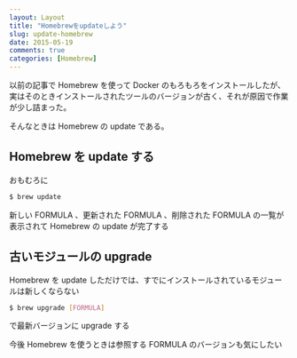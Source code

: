 ```yaml
---
layout: Layout
title: "Homebrewをupdateしよう"
slug: update-homebrew
date: 2015-05-19
comments: true
categories: [Homebrew]
---
```


以前の記事で Homebrew を使って Docker のもろもろをインストールしたが、実はそのときインストールされたツールのバージョンが古く、それが原因で作業が少し詰まった。

そんなときは Homebrew の update である。

## Homebrew を update する

おもむろに

```bash
$ brew update
```

新しい FORMULA 、更新された FORMULA 、削除された FORMULA の一覧が表示されて Homebrew の update が完了する

## 古いモジュールの upgrade

Homebrew を update しただけでは、すでにインストールされているモジュールは新しくならない

```bash
$ brew upgrade [FORMULA]
```

で最新バージョンに upgrade する


今後 Homebrew を使うときは参照する FORMULA のバージョンも気にしたい
